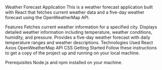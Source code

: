 Weather Forecast Application
This is a weather forecast application built with React that fetches current weather data and a five-day weather forecast using the OpenWeatherMap API.

Features
Fetches current weather information for a specified city.
Displays detailed weather information including temperature, weather conditions, humidity, and pressure.
Provides a five-day weather forecast with daily temperature ranges and weather descriptions.
Technologies Used
React
Axios
OpenWeatherMap API
CSS
Getting Started
Follow these instructions to get a copy of the project up and running on your local machine.

Prerequisites
Node.js and npm installed on your machine.
